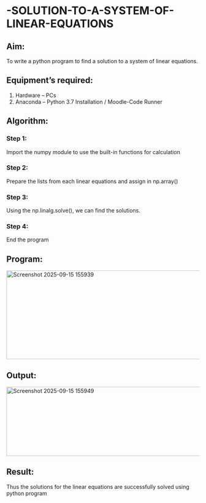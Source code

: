 # -SOLUTION-TO-A-SYSTEM-OF-LINEAR-EQUATIONS
## Aim:
To write a python program to find a solution to a system of linear equations.
## Equipment’s required:
1. 	Hardware – PCs
2. 	Anaconda – Python 3.7 Installation / Moodle-Code Runner
## Algorithm:
### Step 1: 
Import the numpy module to use the built-in functions for calculation
### Step 2: 
Prepare the lists from each linear equations and assign in np.array()
### Step 3: 
Using the np.linalg.solve(), we can find the solutions.
### Step 4: 
End the program
## Program:
<img width="689" height="231" alt="Screenshot 2025-09-15 155939" src="https://github.com/user-attachments/assets/7f7d22b7-82ad-40d6-925b-a0d380695cb5" />


## Output:

<img width="673" height="180" alt="Screenshot 2025-09-15 155949" src="https://github.com/user-attachments/assets/2bd3352d-611e-4e1a-ad35-c1408e6584ca" />

## Result: 
Thus the solutions for the linear equations are successfully solved using python program


